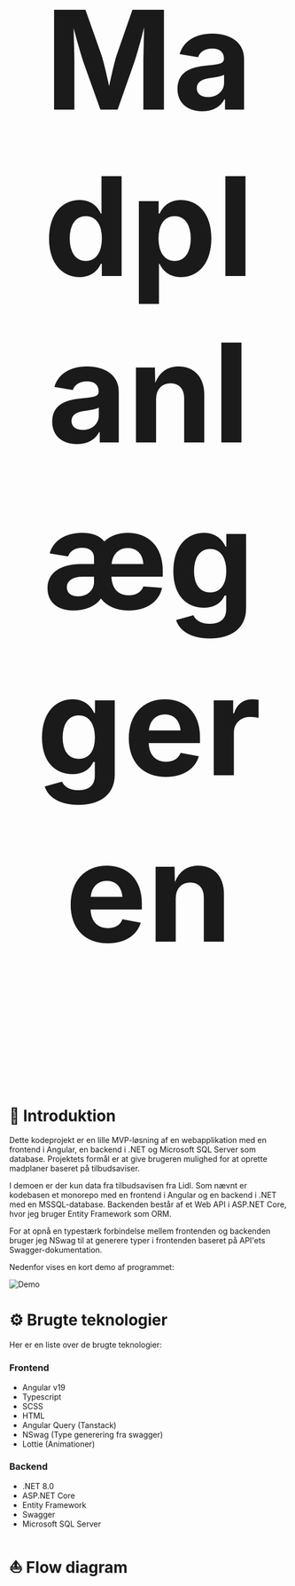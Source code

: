 ﻿﻿<div align="center">
    <h1 style="font-size: 248px;">Madplanlæggeren</h1>
    <a href="https://www.buymeacoffee.com/VishwaGauravIn" target="_blank"><img alt="" src="https://skillicons.dev/icons?i=ts,angular,dotnet,html,scss" style="vertical-align:center" /></a>
</div>
<br/>

# 👋 Introduktion

Dette kodeprojekt er en lille MVP-løsning af en webapplikation med en frontend i Angular, en backend i .NET og Microsoft SQL Server som database. Projektets formål er at give brugeren mulighed for at oprette madplaner baseret på tilbudsaviser.

I demoen er der kun data fra tilbudsavisen fra Lidl. Som nævnt er kodebasen et monorepo med en frontend i Angular og en backend i .NET med en MSSQL-database. Backenden består af et Web API i ASP.NET Core, hvor jeg bruger Entity Framework som ORM.

For at opnå en typestærk forbindelse mellem frontenden og backenden bruger jeg NSwag til at generere typer i frontenden baseret på API'ets Swagger-dokumentation.

Nedenfor vises en kort demo af programmet:

![Demo](https://github.com/user-attachments/assets/8d86b830-ac64-4a28-b47b-ec2b48a36c15)

# ⚙️ Brugte teknologier

Her er en liste over de brugte teknologier:

### Frontend

- Angular v19
- Typescript
- SCSS
- HTML
- Angular Query (Tanstack)
- NSwag (Type generering fra swagger)
- Lottie (Animationer)

### Backend

- .NET 8.0
- ASP.NET Core
- Entity Framework
- Swagger
- Microsoft SQL Server

# ⛵️ Flow diagram
